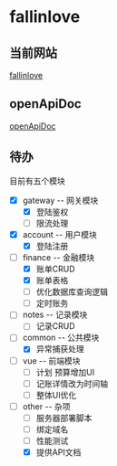 # fallinlove

## 当前网站
[fallinlove](http://101.34.27.48/)

## openApiDoc
[openApiDoc](http://101.34.27.48/api/doc.html)

## 待办
目前有五个模块

- [X] gateway -- 网关模块
  - [X] 登陆鉴权
  - [ ] 限流处理

- [X] account -- 用户模块
  - [X] 登陆注册

- [ ] finance -- 金融模块
  - [X] 账单CRUD
  - [X] 账单表格
  - [ ] 优化数据库查询逻辑
  - [ ] 定时账务

- [ ] notes -- 记录模块
  - [ ] 记录CRUD

- [ ] common -- 公共模块
  - [X] 异常捕获处理
  
- [ ] vue -- 前端模块
  - [ ] 计划 预算增加UI
  - [ ] 记账详情改为时间轴
  - [ ] 整体UI优化
  
- [ ] other -- 杂项
  - [ ] 服务器部署脚本
  - [ ] 绑定域名
  - [ ] 性能测试
  - [X] 提供API文档